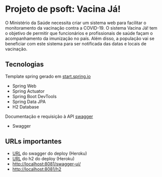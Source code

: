 # Projeto de psoft: Vacina Já!

O Ministério da Saúde necessita criar um sistema web para facilitar o monitoramento da vacinação contra a COVID-19. O sistema Vacina Já! tem o objetivo de permitir que funcionários e profissionais de saúde façam o acompanhamento da imunização no país. Além disso, a população vai se beneficiar com este sistema para ser notificada das datas e locais de vacinação.

## Tecnologias
Template spring gerado em [start.spring.io](https://start.spring.io/#!type=maven-project&language=java&platformVersion=2.4.5.RELEASE&packaging=jar&jvmVersion=1.8&groupId=com.ufcg.psoft&artifactId=vacinaja&name=Vacina%20Ja&description=Projeto%20Vacina%20Ja&packageName=com.ufcg.psoft.vacinaja&dependencies=web,actuator,devtools,data-jpa,h2)

- Spring Web
- Spring Actuator
- Spring Boot DevTools
- Spring Data JPA
- H2 Database

Documentação e requisição à API [swagger](https://mvnrepository.com/artifact/io.springfox/springfox-boot-starter/3.0.0)

- Swagger

## URLs importantes
- [URL](https://psoft-vacinaja.herokuapp.com/swagger-ui/) do swagger do deploy (Heroku)
- [URL](https://psoft-vacinaja.herokuapp.com/h2/) do h2 do deploy (Heroku)
- [http://localhost:8081/swagger-ui/](http://localhost:8081/swagger-ui/)
- [http://localhost:8081/h2](http://localhost:8081/h2)
